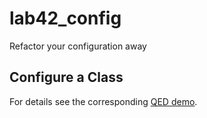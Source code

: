 # lab42\_config

Refactor your configuration away

## Configure a Class

For details see the corresponding [QED demo](https://github.com/RobertDober/lab42_config/blob/master/demo/class.md).

